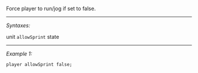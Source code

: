 Force player to run/jog if set to false.


---
*Syntaxes:*

unit `allowSprint`  state

---
*Example 1:*

```sqf
player allowSprint false;
```